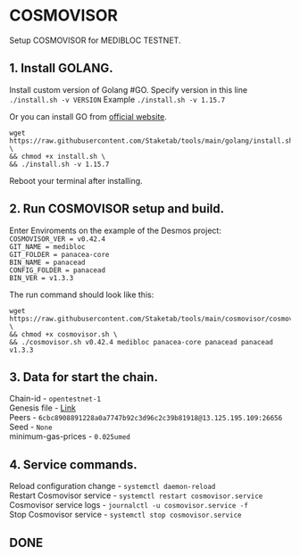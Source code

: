 # COSMOVISOR
Setup COSMOVISOR for MEDIBLOC TESTNET.

## 1. Install GOLANG.
Install custom version of Golang #GO. 
Specify version in this line `./install.sh -v VERSION`
Example `./install.sh -v 1.15.7`

Or you can install GO from [official website](https://golang.org/doc/install).
```
wget https://raw.githubusercontent.com/Staketab/tools/main/golang/install.sh \
&& chmod +x install.sh \
&& ./install.sh -v 1.15.7
```
Reboot your terminal after installing.

## 2. Run COSMOVISOR setup and build.
Enter Enviroments on the example of the Desmos project:  
`COSMOVISOR_VER = v0.42.4`  
`GIT_NAME = medibloc`  
`GIT_FOLDER = panacea-core`  
`BIN_NAME = panacead`  
`CONFIG_FOLDER = panacead`  
`BIN_VER = v1.3.3`

The run command should look like this:
```
wget https://raw.githubusercontent.com/Staketab/tools/main/cosmovisor/cosmovisor.sh \
&& chmod +x cosmovisor.sh \
&& ./cosmovisor.sh v0.42.4 medibloc panacea-core panacead panacead v1.3.3
```

## 3. Data for start the chain. 
Chain-id - `opentestnet-1`  
Genesis file - [Link](https://raw.githubusercontent.com/medibloc/panacea-opentestnet/main/opentestnet-1/genesis.json)  
Peers - `6cbc8908891228a0a7747b92c3d96c2c39b81918@13.125.195.109:26656`  
Seed - `None`  
minimum-gas-prices - `0.025umed`  

## 4. Service commands.
Reload configuration change - `systemctl daemon-reload`  
Restart Cosmovisor service - `systemctl restart cosmovisor.service`  
Cosmovisor service logs - `journalctl -u cosmovisor.service -f`  
Stop Cosmovisor service - `systemctl stop cosmovisor.service`  

## DONE
